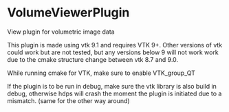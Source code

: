 # VolumeViewerPlugin
View plugin for volumetric image data

This plugin is made using vtk 9.1 and requires VTK 9+.  Other versions of vtk could work but are not tested, but any versions below 9 will not work work due to the cmake structure change between vtk 8.7 and 9.0.

While running cmake for VTK, make sure to enable VTK_group_QT

If the plugin is to be run in debug, make sure the vtk library is also build in debug, otherwise hdps will crash the moment the plugin is initiated due to a mismatch. (same for the other way around)
